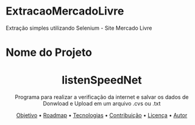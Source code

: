# ExtracaoMercadoLivre
Extração simples utilizando Selenium - Site Mercado Livre 
# Nome do Projeto
<h1 align="center">listenSpeedNet</h1>
<p align="center">
    Programa para realizar a verificação da internet e salvar os dados de Donwload e Upload em um arquivo .cvs ou .txt
</p>
<p align="center">
 <a href="#objetivo">Objetivo</a> •
 <a href="#roadmap">Roadmap</a> • 
 <a href="#tecnologias">Tecnologias</a> • 
 <a href="#contribuicao">Contribuição</a> • 
 <a href="#licenc-a">Licença</a> • 
 <a href="#autor">Autor</a>
</p>
